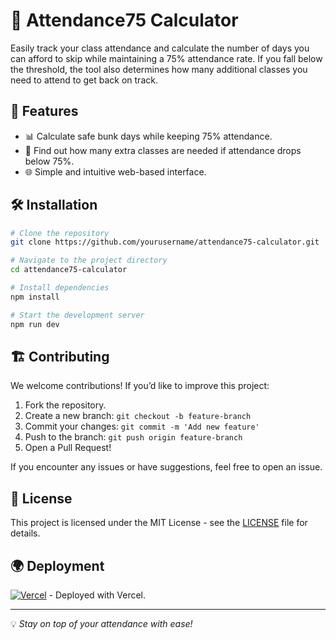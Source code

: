 # 🎯 Attendance75 Calculator

Easily track your class attendance and calculate the number of days you can afford to skip while maintaining a 75% attendance rate. If you fall below the threshold, the tool also determines how many additional classes you need to attend to get back on track.

## 🚀 Features
- 📊 Calculate safe bunk days while keeping 75% attendance.
- 🔄 Find out how many extra classes are needed if attendance drops below 75%.
- 🌐 Simple and intuitive web-based interface.

## 🛠️ Installation
```bash
# Clone the repository
git clone https://github.com/yourusername/attendance75-calculator.git

# Navigate to the project directory
cd attendance75-calculator

# Install dependencies
npm install

# Start the development server
npm run dev
```

## 🏗️ Contributing
We welcome contributions! If you’d like to improve this project:
1. Fork the repository.
2. Create a new branch: `git checkout -b feature-branch`
3. Commit your changes: `git commit -m 'Add new feature'`
4. Push to the branch: `git push origin feature-branch`
5. Open a Pull Request!

If you encounter any issues or have suggestions, feel free to open an issue.

## 📜 License
This project is licensed under the MIT License - see the [LICENSE](LICENSE) file for details.

## 🌍 Deployment
[![Vercel](https://img.shields.io/badge/Vercel-000000?style=for-the-badge&logo=vercel&logoColor=white)](https://vercel.com/) - Deployed with Vercel.

---
💡 *Stay on top of your attendance with ease!*

